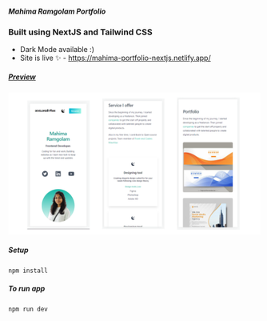 ##### Mahima Ramgolam Portfolio

### Built using NextJS and Tailwind CSS

- Dark Mode available :)
- Site is live ✨ - https://mahima-portfolio-nextjs.netlify.app/

##### <u>Preview</u>

 <img src="public/portfolio-template.png"/>

##### Setup

```bash
npm install
```

##### To run app

```bash
npm run dev
```
